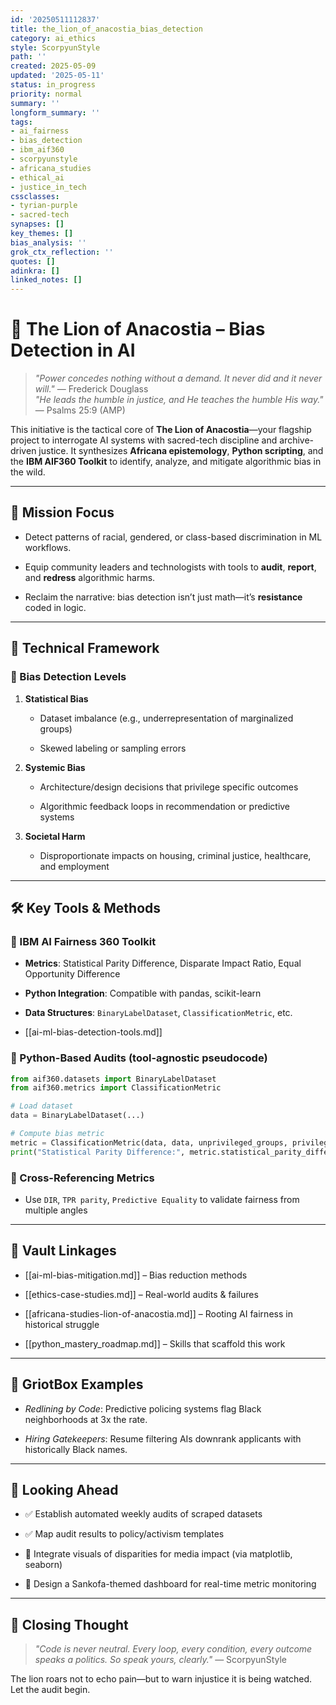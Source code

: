 ```yaml
---
id: '20250511112837'
title: the_lion_of_anacostia_bias_detection
category: ai_ethics
style: ScorpyunStyle
path: ''
created: 2025-05-09
updated: '2025-05-11'
status: in_progress
priority: normal
summary: ''
longform_summary: ''
tags:
- ai_fairness
- bias_detection
- ibm_aif360
- scorpyunstyle
- africana_studies
- ethical_ai
- justice_in_tech
cssclasses:
- tyrian-purple
- sacred-tech
synapses: []
key_themes: []
bias_analysis: ''
grok_ctx_reflection: ''
quotes: []
adinkra: []
linked_notes: []
---
```



# 🦁 The Lion of Anacostia – Bias Detection in AI

> _"Power concedes nothing without a demand. It never did and it never will."_ — Frederick Douglass  
> _"He leads the humble in justice, and He teaches the humble His way."_ — Psalms 25:9 (AMP)

This initiative is the tactical core of **The Lion of Anacostia**—your flagship project to interrogate AI systems with sacred-tech discipline and archive-driven justice. It synthesizes **Africana epistemology**, **Python scripting**, and the **IBM AIF360 Toolkit** to identify, analyze, and mitigate algorithmic bias in the wild.

---

## 🎯 Mission Focus

- Detect patterns of racial, gendered, or class-based discrimination in ML workflows.
    
- Equip community leaders and technologists with tools to **audit**, **report**, and **redress** algorithmic harms.
    
- Reclaim the narrative: bias detection isn’t just math—it’s **resistance** coded in logic.
    

---

## 🧠 Technical Framework

### 🧩 Bias Detection Levels

1. **Statistical Bias**
    
    - Dataset imbalance (e.g., underrepresentation of marginalized groups)
        
    - Skewed labeling or sampling errors
        
2. **Systemic Bias**
    
    - Architecture/design decisions that privilege specific outcomes
        
    - Algorithmic feedback loops in recommendation or predictive systems
        
3. **Societal Harm**
    
    - Disproportionate impacts on housing, criminal justice, healthcare, and employment
        

---

## 🛠 Key Tools & Methods

### 🔹 IBM AI Fairness 360 Toolkit

- **Metrics**: Statistical Parity Difference, Disparate Impact Ratio, Equal Opportunity Difference
    
- **Python Integration**: Compatible with pandas, scikit-learn
    
- **Data Structures**: `BinaryLabelDataset`, `ClassificationMetric`, etc.
    
- [[ai-ml-bias-detection-tools.md]]
    

### 🔹 Python-Based Audits (tool-agnostic pseudocode)

```python
from aif360.datasets import BinaryLabelDataset
from aif360.metrics import ClassificationMetric

# Load dataset
data = BinaryLabelDataset(...)

# Compute bias metric
metric = ClassificationMetric(data, data, unprivileged_groups, privileged_groups)
print("Statistical Parity Difference:", metric.statistical_parity_difference())
```

### 🔹 Cross-Referencing Metrics

- Use `DIR`, `TPR parity`, `Predictive Equality` to validate fairness from multiple angles
    

---

## 📂 Vault Linkages

- [[ai-ml-bias-mitigation.md]] – Bias reduction methods
    
- [[ethics-case-studies.md]] – Real-world audits & failures
    
- [[africana-studies-lion-of-anacostia.md]] – Rooting AI fairness in historical struggle
    
- [[python_mastery_roadmap.md]] – Skills that scaffold this work
    

---

## 📖 GriotBox Examples

- _Redlining by Code_: Predictive policing systems flag Black neighborhoods at 3x the rate.
    
- _Hiring Gatekeepers_: Resume filtering AIs downrank applicants with historically Black names.
    

---

## 🔮 Looking Ahead

- ✅ Establish automated weekly audits of scraped datasets
    
- ✅ Map audit results to policy/activism templates
    
- 🔲 Integrate visuals of disparities for media impact (via matplotlib, seaborn)
    
- 🔲 Design a Sankofa-themed dashboard for real-time metric monitoring
    

---

## 🏁 Closing Thought

> _"Code is never neutral. Every loop, every condition, every outcome speaks a politics. So speak yours, clearly."_ — ScorpyunStyle

The lion roars not to echo pain—but to warn injustice it is being watched. Let the audit begin.